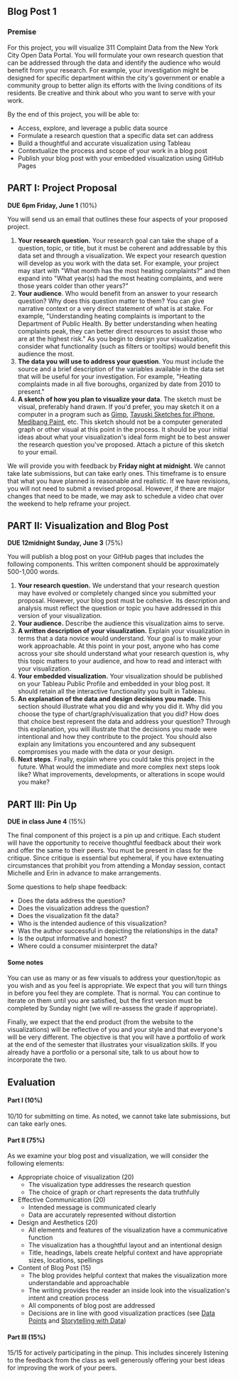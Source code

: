 ## Blog Post 1

### Premise

For this project, you will visualize 311 Complaint Data from the New York City Open Data Portal. You will formulate your own research question that can be addressed through the data and identify the audience who would benefit from your research. For example, your investigation might be designed for specific department within the city's government or enable a community group to better align its efforts with the living conditions of its residents. Be creative and think about who you want to serve with your work.

By the end of this project, you will be able to:
- Access, explore, and leverage a public data source
- Formulate a research question that a specific data set can address
- Build a thoughtful and accurate visualization using Tableau 
- Contextualize the process and scope of your work in a blog post
- Publish your blog post with your embedded visualization using GitHub Pages


## PART I: Project Proposal 

**DUE 6pm Friday, June 1** (10%)


You will send us an email that outlines these four aspects of your proposed project. 
1. **Your research question.** Your research goal can take the shape of a question, topic, or title, but it must be coherent and addressable by this data set and through a visualization. We expect your research question will develop as you work with the data set. For example, your project may start with "What month has the most heating complaints?" and then expand into "What year(s) had the most heating complaints, and were those years colder than other years?" 
2. **Your audience**. Who would benefit from an answer to your research question? Why does this question matter to them? You can give narrative context or a very direct statement of what is at stake. For example, "Understanding heating complaints is important to the Department of Public Health. By better understanding when heating complaints peak, they can better direct resources to assist those who are at the highest risk." As you begin to design your visualization, consider what functionality (such as filters or tooltips) would benefit this audience the most. 
3. **The data you will use to address your question**. You must include the source and a brief description of the variables available in the data set that will be useful for your investigation. For example, "Heating complaints made in all five boroughs, organized by date from 2010 to present." 
4. **A sketch of how you plan to visualize your data**. The sketch must be visual, preferably hand drawn. If you'd prefer, you may sketch it on a computer in a program such as [Gimp](https://www.gimp.org/downloads/), [Tayuski Sketches for iPhone](https://itunes.apple.com/us/app/tayasui-sketches/id641900855?mt=8), [Medibang Paint](https://downloads.tomsguide.com/MediBang-Paint,0301-70484.html), etc. This sketch should not be a computer generated graph or other visual at this point in the process. It should be your initial ideas about what your visualization's ideal form might be to best answer the research question you've proposed. Attach a picture of this sketch to your email.

We will provide you with feedback by **Friday night at midnight**. We cannot take late submissions, but can take early ones. This timeframe is to ensure that what you have planned is reasonable and realistic. If we have revisions, you will not need to submit a revised proposal. However, if there are major changes that need to be made, we may ask to schedule a video chat over the weekend to help reframe your project. 

## PART II: Visualization and Blog Post 

**DUE 12midnight Sunday, June 3** (75%)

You will publish a blog post on your GitHub pages that includes the following components. This written component should be approximately 500-1,000 words.
1. **Your research question.** We understand that your research question may have evolved or completely changed since you submitted your proposal. However, your blog post must be cohesive. Its description and analysis must reflect the question or topic you have addressed in *this* version of your visualization.
2. **Your audience.** Describe the audience this visualization aims to serve.
3. **A written description of your visualization.** Explain your visualization in terms that a data novice would understand. Your goal is to make your work approachable. At this point in your post, anyone who has come across your site should understand what your research question is, why this topic matters to your audience, and how to read and interact with your visualization.
4. **Your embedded visualization.** Your visualization should be published on your Tableau Public Profile and embedded in your blog post. It should retain all the interactive functionality you built in Tableau. 
5. **An explanation of the data and design decisions you made.** This section should illustrate what you did and why you did it. Why did you choose the type of chart/graph/visualization that you did? How does that choice best represent the data and address your question? Through this explanation, you will illustrate that the decisions you made were intentional and how they contribute to the project. You should also explain any limitations you encountered and any subsequent compromises you made with the data or your design. 
6. **Next steps**. Finally, explain where you could take this project in the future. What would the immediate and more complex next steps look like? What improvements, developments, or alterations in scope would you make? 



## PART III: Pin Up 

**DUE in class June 4** (15%)

The final component of this project is a pin up and critique. Each student will have the opportunity to receive thoughtful feedback about their work and offer the same to their peers. You must be present in class for the critique. Since critique is essential but ephemeral, if you have extenuating circumstances that prohibit you from attending a Monday session, contact Michelle and Erin in advance to make arrangements. 

Some questions to help shape feedback:

* Does the data address the question?
* Does the visualization address the question?
* Does the visualization fit the data?
* Who is the intended audience of this visualization?
* Was the author successful in depicting the relationships in the data? 
* Is the output informative and honest?
* Where could a consumer misinterpret the data?

#### Some notes 

You can use as many or as few visuals to address your question/topic as you wish and as you feel is appropriate.  We expect that you will turn things in before you feel they are complete. That is normal. You can continue to iterate on them until you are satisfied, but the first version must be completed by Sunday night (we will re-assess the grade if appropriate). 

Finally, we expect that the end product (from the website to the visualizations) will be reflective of you and your style and that everyone's will be very different. The objective is that you will have a portfolio of work at the end of the semester that illustrates your visualization skills. If you already have a portfolio or a personal site, talk to us about how to incorporate the two.



## Evaluation

#### Part I (10%)

10/10 for submitting on time. As noted, we cannot take late submissions, but can take early ones.

#### Part II (75%)

As we examine your blog post and visualization, we will consider the following elements:

* Appropriate choice of visualization (20)
	* The visualization type addresses the research question
	* The choice of graph or chart represents the data truthfully
* Effective Communication (20)
	* Intended message is communicated clearly
	* Data are accurately represented without distortion
* Design and Aesthetics (20)
	* All elements and features of the visualization have a communicative function
	* The visualization has a thoughtful layout and an intentional design
	* Title, headings, labels create helpful context and have appropriate sizes, locations, spellings
* Content of Blog Post (15)
	* The blog provides helpful context that makes the visualization more understandable and approachable
	* The writing provides the reader an inside look into the visualization's intent and creation process
	* All components of blog post are addressed
	* Decisions are in line with good visualization practices (see [Data Points](https://msucreativecomp.files.wordpress.com/2016/08/data_points.pdf) and [Storytelling with Data](http://sfx.cuny.edu:9003/sfx_local-GC?ctx_ver=Z39.88-2004&ctx_enc=info:ofi/enc:UTF-8&ctx_tim=2018-05-18T17%3A33%3A53IST&url_ver=Z39.88-2004&url_ctx_fmt=infofi/fmt:kev:mtx:ctx&rfr_id=info:sid/primo.exlibrisgroup.com:primo3-Article-ingram_myilibrary&rft_val_fmt=info:ofi/fmt:kev:mtx:book&rft.genre=book&rft.atitle=&rft.jtitle=&rft.btitle=Storytelling%20with%20Data&rft.aulast=&rft.auinit=&rft.auinit1=&rft.auinitm=&rft.ausuffix=&rft.au=Nussbaumer%20Knaflic,%20Cole&rft.aucorp=&rft.date=&rft.volume=&rft.issue=&rft.part=&rft.quarter=&rft.ssn=&rft.spage=&rft.epage=&rft.pages=&rft.artnum=&rft.issn=&rft.eissn=&rft.isbn=9781119002253&rft.sici=&rft.coden=&rft_id=info:doi/&rft.object_id=&rft_dat=%3Cingram_myilibrary%3E9781119002260%3C/ingram_myilibrary%3E%3Cgrp_id%3E6343764358741316298%3C/grp_id%3E%3Coa%3E%3C/oa%3E%3Curl%3E%3C/url%3E&rft.eisbn=9781119002260&rft_id=info:oai/&req.language=eng&disable_directlink=true&sfx.directlink=off&rft_pqid=))

#### Part III (15%)
15/15 for actively participating in the pinup. This includes sincerely listening to the feedback from the class as well generously offering your best ideas for improving the work of your peers. 



